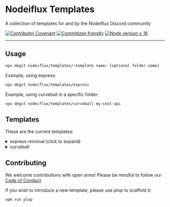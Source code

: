# Nodeiflux Templates

A collection of templates for and by the Nodeiflux Discord community

[![Contributor Covenant](https://img.shields.io/badge/Contributor%20Covenant-2.1-4baaaa.svg)](code_of_conduct.md)
[![Commitizen friendly](https://img.shields.io/badge/commitizen-friendly-brightgreen.svg)](http://commitizen.github.io/cz-cli/)
[![Node version ≥ 16](https://img.shields.io/badge/node-%E2%89%A516-green)](https://nodejs.org)

---

## Usage

```sh
npx degit nodeiflux/templates/<template name> [optional folder name]
```

Example, using express:

```sh
npx degit nodeiflux/templates/express
```

Example, using curveball in a specific folder:

```sh
npx degit nodeiflux/templates/curveball my-cool-api
```

## Templates

These are the current templates:
<details>
  <summary>express-minimal (click to expand)</summary >
  Smallest useable express template <br />
  This template not relevant for most people. 
  Unless you have specific requirements and need something to build from, quickly
</details>
<details>
  <summary>curveball</summary>
  a reference curveball implementation
</details>

## Contributing
We welcome contributions with open arms! Please be mindful to follow our [Code of Conduct](code_of_conduct.md)

If you wish to introduce a new template, please use plop to scaffold it:

```sh
npm run plop
```
